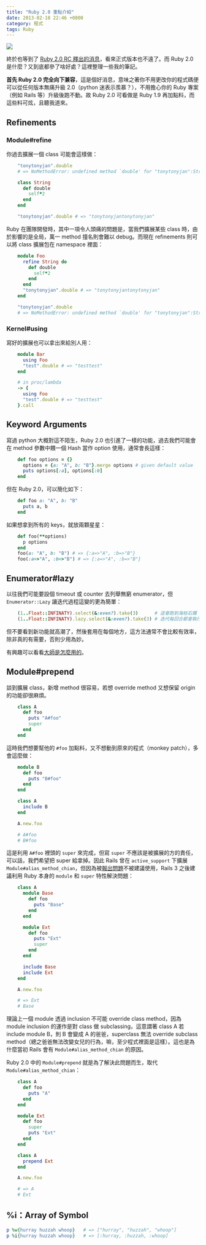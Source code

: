 ```yaml
---
title: "Ruby 2.0 重點介紹"
date: 2013-02-18 22:46 +0800
category: 程式
tags: Ruby
---
```


![](/images/ruby.jpg)

終於也等到了 [Ruby 2.0 RC 釋出的消息](http://www.ruby-lang.org/en/news/2013/02/08/ruby-2-0-0-rc2-is-released/)，看來正式版本也不遠了。而 Ruby 2.0 是什麼？又到底都參了啥好處？這裡整理一些我的筆記。

**首先 Ruby 2.0 完全向下兼容**，這是個好消息，意味之著你不用更改你的程式碼便可以從任何版本無痛升級 2.0（python 迷表示羨慕？），不用擔心你的 Ruby 專案（例如 Rails 等）升級後跑不動。故 Ruby 2.0 可看做是 Ruby 1.9 再加點料，而這些料可炫，且聽我道來。

## Refinements

### Module#refine

你過去擴展一個 class 可能會這樣做：

``` ruby
    "tonytonyjan".double
    # => NoMethodError: undefined method `double' for "tonytonyjan":String

    class String
      def double
        self*2
      end
    end

    "tonytonyjan".double # => "tonytonyjantonytonyjan"
```

Ruby 在團隊開發時，其中一項令人頭痛的問題是，當我們擴展某些 class 時，由於影響的是全局，萬一 method 撞名則會難以 debug。而現在 refinements 則可以將 class 擴展包在 namespace 裡面：

``` ruby
    module Foo
      refine String do
        def double
          self*2
        end
      end
      "tonytonyjan".double # => "tonytonyjantonytonyjan"
    end

    "tonytonyjan".double
    # => NoMethodError: undefined method `double' for "tonytonyjan":String
```

### Kernel#using

寫好的擴展也可以拿出來給別人用：

``` ruby
    module Bar
      using Foo
      "test".double # => "testtest"
    end

    # in proc/lambda
    -> {
      using Foo
      "test".double # => "testtest"
    }.call
```

## Keyword Arguments

寫過 python 大概對這不陌生，Ruby 2.0 也引進了一樣的功能，過去我們可能會在 method 參數中餵一個 Hash 當作 option 使用，通常會長這樣：

``` ruby
    def foo options = {}
      options = {a: "A", b: "B"}.merge options # given default value
      puts options[:a], options[:b]
    end
```

但在 Ruby 2.0，可以簡化如下：

``` ruby
    def foo a: "A", b: "B"
      puts a, b
    end
```

如果想拿到所有的 keys，就放兩顆星星：

``` ruby
    def foo(**options)
      p options
    end
    foo(a: "A", b: "B") # => {:a=>"A", :b=>"B"}
    foo(:a=>"A", :b=>"B") # => {:a=>"A", :b=>"B"}
```

## Enumerator#lazy

以往我們可能要設個 timeout 或 counter 去列舉無窮 enumerator，但 `Enumerator::Lazy` 讓迭代過程這變的更為簡單：

``` ruby
    (1..Float::INFINATY).select(&:even?).take(3)      # 這會跑到海枯石爛
    (1..Float::INFINATY).lazy.select(&:even?).take(3) # 迭代每回合都會執行 `#event?`，而非數完所有元素
```

但不要看到新功能就高潮了，然後套用在每個地方，這方法通常不會比較有效率，除非真的有需要，否則少用為妙。

有興趣可以看看[大師是怎麼用的](http://shugomaeda.blogspot.tw/2012/03/enumerablelazy-and-its-benefits.html)。

## Module#prepend

談到擴展 class，新增 method 很容易，若想 override method 又想保留 origin 的功能卻很麻煩。

``` ruby
    class A
      def foo
        puts "A#foo"
        super
      end
    end
```

這時我們想要幫他的 `#foo` 加點料，又不想動到原來的程式（monkey patch），多會這麼做：

``` ruby
    module B
      def foo
        puts "B#foo"
      end
    end

    class A
      include B
    end

    A.new.foo

    # A#foo
    # B#foo
```

這是利用 `A#foo` 裡頭的 `super` 來完成，但寫 `super` 不應該是被擴展的方的責任，可以話，我們希望把 super 給拿掉。因此 Rails 曾在 `active_support` 下擴展 `Module#alias_method_chian`，但因為被[報出問題](https://rails.lighthouseapp.com/projects/8994/tickets/285-alias_method_chain-limits-extensibility#ticket-285-20)不被建議使用，Rails 3 之後建議利用 Ruby 本身的 `module` 和 `super` 特性解決問題：

``` ruby
    class A
      module Base
        def foo
          puts "Base"
        end
      end

      module Ext
        def foo
          puts "Ext"
          super
        end
      end

      include Base
      include Ext
    end

    A.new.foo

    # => Ext
    # Base
```

理論上一個 module 透過 inclusion 不可能 override class method，因為 module inclusion 的運作是對 class 做 subclassing，這意謂著 class A 若 include module B，則 B 會變成 A 的爸爸，superclass 無法 override subclass method（總之爸爸無法改變女兒的行為，嘛，至少程式裡面是這樣）。這也是為什麼當初 Rails 會有 `Module#alias_method_chian` 的原因。

Ruby 2.0 中的 `Module#prepend` 就是為了解決此問題而生，取代 `Module#alias_method_chian`：

``` ruby
    class A
      def foo
        puts "A"
      end
    end

    module Ext
      def foo
        super
        puts "Ext"
      end
    end

    class A
      prepend Ext
    end

    A.new.foo

    # => A
    # Ext
```

## %i：Array of Symbol

``` ruby
p %w{hurray huzzah whoop}   # => ["hurray", "huzzah", "whoop"]
p %i{hurray huzzah whoop}   # => [:hurray, :huzzah, :whoop]
```
